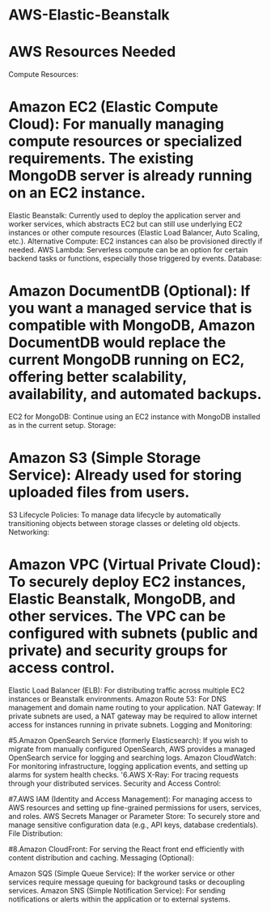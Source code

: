 # AWS-Elastic-Beanstalk

# AWS Resources Needed
Compute Resources:

# Amazon EC2 (Elastic Compute Cloud): For manually managing compute resources or specialized requirements. The existing MongoDB server is already running on an EC2 instance.
Elastic Beanstalk: Currently used to deploy the application server and worker services, which abstracts EC2 but can still use underlying EC2 instances or other compute resources (Elastic Load Balancer, Auto Scaling, etc.).
Alternative Compute: EC2 instances can also be provisioned directly if needed.
AWS Lambda: Serverless compute can be an option for certain backend tasks or functions, especially those triggered by events.
Database:

# Amazon DocumentDB (Optional): If you want a managed service that is compatible with MongoDB, Amazon DocumentDB would replace the current MongoDB running on EC2, offering better scalability, availability, and automated backups.
EC2 for MongoDB: Continue using an EC2 instance with MongoDB installed as in the current setup.
Storage:

# Amazon S3 (Simple Storage Service): Already used for storing uploaded files from users.
S3 Lifecycle Policies: To manage data lifecycle by automatically transitioning objects between storage classes or deleting old objects.
Networking:

# Amazon VPC (Virtual Private Cloud): To securely deploy EC2 instances, Elastic Beanstalk, MongoDB, and other services. The VPC can be configured with subnets (public and private) and security groups for access control.
Elastic Load Balancer (ELB): For distributing traffic across multiple EC2 instances or Beanstalk environments.
Amazon Route 53: For DNS management and domain name routing to your application.
NAT Gateway: If private subnets are used, a NAT gateway may be required to allow internet access for instances running in private subnets.
Logging and Monitoring:

#5.Amazon OpenSearch Service (formerly Elasticsearch): If you wish to migrate from manually configured OpenSearch, AWS provides a managed OpenSearch service for logging and searching logs.
Amazon CloudWatch: For monitoring infrastructure, logging application events, and setting up alarms for system health checks.
'6.AWS X-Ray: For tracing requests through your distributed services.
Security and Access Control:

#7.AWS IAM (Identity and Access Management): For managing access to AWS resources and setting up fine-grained permissions for users, services, and roles.
AWS Secrets Manager or Parameter Store: To securely store and manage sensitive configuration data (e.g., API keys, database credentials).
File Distribution:

#8.Amazon CloudFront: For serving the React front end efficiently with content distribution and caching.
Messaging (Optional):

Amazon SQS (Simple Queue Service): If the worker service or other services require message queuing for background tasks or decoupling services.
Amazon SNS (Simple Notification Service): For sending notifications or alerts within the application or to external systems.

